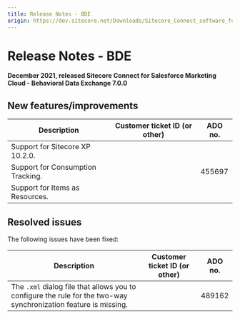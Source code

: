 ```yaml
---
title: Release Notes - BDE
origin: https://dev.sitecore.net/Downloads/Sitecore_Connect_software_for_Salesforce_Marketing_Cloud/1x/Sitecore_Connect_software_for_Salesforce_Marketing_Cloud_70/Release_Notes__BDE
---
```


# Release Notes - BDE

**December 2021, released Sitecore Connect for Salesforce Marketing Cloud - Behavioral Data Exchange 7.0.0**

## New features/improvements

 | Description | Customer ticket ID (or other) | ADO no. |
 | --- | --- | --- |
 | Support for Sitecore XP 10.2.0. |  |  |
 | Support for Consumption Tracking. |  | 455697 |
 | Support for Items as Resources. |  |  |

## Resolved issues

The following issues have been fixed:

 | Description | Customer ticket ID (or other) | ADO no. |
 | --- | --- | --- |
 | The `.xml` dialog file that allows you to configure the rule for the two-way synchronization feature is missing. |  | 489162 |